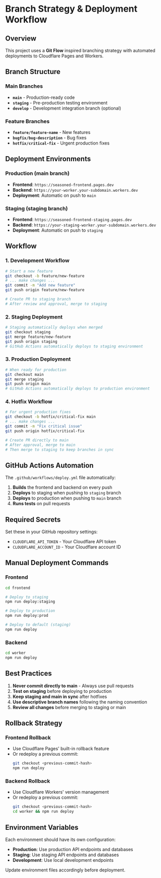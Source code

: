 # Branch Strategy & Deployment Workflow

## Overview

This project uses a **Git Flow** inspired branching strategy with automated deployments to Cloudflare Pages and Workers.

## Branch Structure

### Main Branches

- **`main`** - Production-ready code
- **`staging`** - Pre-production testing environment
- **`develop`** - Development integration branch (optional)

### Feature Branches

- **`feature/feature-name`** - New features
- **`bugfix/bug-description`** - Bug fixes
- **`hotfix/critical-fix`** - Urgent production fixes

## Deployment Environments

### Production (main branch)
- **Frontend**: `https://seasoned-frontend.pages.dev`
- **Backend**: `https://your-worker.your-subdomain.workers.dev`
- **Deployment**: Automatic on push to `main`

### Staging (staging branch)
- **Frontend**: `https://seasoned-frontend-staging.pages.dev`
- **Backend**: `https://your-staging-worker.your-subdomain.workers.dev`
- **Deployment**: Automatic on push to `staging`

## Workflow

### 1. Development Workflow

```bash
# Start a new feature
git checkout -b feature/new-feature
# ... make changes ...
git commit -m "Add new feature"
git push origin feature/new-feature

# Create PR to staging branch
# After review and approval, merge to staging
```

### 2. Staging Deployment

```bash
# Staging automatically deploys when merged
git checkout staging
git merge feature/new-feature
git push origin staging
# GitHub Actions automatically deploys to staging environment
```

### 3. Production Deployment

```bash
# When ready for production
git checkout main
git merge staging
git push origin main
# GitHub Actions automatically deploys to production environment
```

### 4. Hotfix Workflow

```bash
# For urgent production fixes
git checkout -b hotfix/critical-fix main
# ... make changes ...
git commit -m "Fix critical issue"
git push origin hotfix/critical-fix

# Create PR directly to main
# After approval, merge to main
# Then merge to staging to keep branches in sync
```

## GitHub Actions Automation

The `.github/workflows/deploy.yml` file automatically:

1. **Builds** the frontend and backend on every push
2. **Deploys** to staging when pushing to `staging` branch
3. **Deploys** to production when pushing to `main` branch
4. **Runs tests** on pull requests

## Required Secrets

Set these in your GitHub repository settings:

- `CLOUDFLARE_API_TOKEN` - Your Cloudflare API token
- `CLOUDFLARE_ACCOUNT_ID` - Your Cloudflare account ID

## Manual Deployment Commands

### Frontend
```bash
cd frontend

# Deploy to staging
npm run deploy:staging

# Deploy to production
npm run deploy:prod

# Deploy to default (staging)
npm run deploy
```

### Backend
```bash
cd worker
npm run deploy
```

## Best Practices

1. **Never commit directly to main** - Always use pull requests
2. **Test on staging** before deploying to production
3. **Keep staging and main in sync** after hotfixes
4. **Use descriptive branch names** following the naming convention
5. **Review all changes** before merging to staging or main

## Rollback Strategy

### Frontend Rollback
- Use Cloudflare Pages' built-in rollback feature
- Or redeploy a previous commit:
  ```bash
  git checkout <previous-commit-hash>
  npm run deploy
  ```

### Backend Rollback
- Use Cloudflare Workers' version management
- Or redeploy a previous commit:
  ```bash
  git checkout <previous-commit-hash>
  cd worker && npm run deploy
  ```

## Environment Variables

Each environment should have its own configuration:

- **Production**: Use production API endpoints and databases
- **Staging**: Use staging API endpoints and databases
- **Development**: Use local development endpoints

Update environment files accordingly before deployment.
